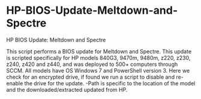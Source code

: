 # HP-BIOS-Update-Meltdown-and-Spectre
HP BIOS Update: Meltdown and Spectre

This script performs a BIOS update for Meltdown and Spectre. This update is scripted specifically for HP models 840G3, 9470m, 9480m, z220, z230, z240, z420 and z440, and was deployed to 500+ computers through SCCM. All models have OS Windows 7 and PowerShell version 3. Here we check for an encrypted drive, if found we run a script to disable and re-enable the drive for the update. -Path is specific to the location of the model and the downloaded/extracted updated from HP.

